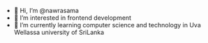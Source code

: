 - 👋 Hi, I’m @nawrasama
- 👀 I’m interested in frontend development
- 🌱 I’m currently learning computer science and technology in Uva Wellassa university of SriLanka
